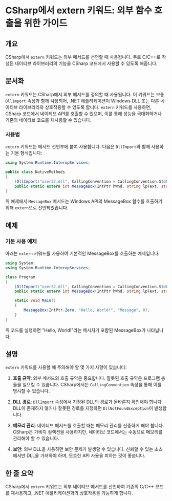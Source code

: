 <!--
Meta Description: # CSharp에서 extern 키워드: 외부 함수 호출을 위한 가이드 ## 개요 CSharp에서 `extern` 키워드는 외부 메서드를 선언할 때 사용됩니다. 주로 C/C++로 작성된 네이티브 라이브러리의 기능을 CSharp 코드에서 사용할 수 있도록 해줍니다. ##...
Meta Keywords: extern, 네이티브, 있습니다, 키워드는, dllimport
-->

# CSharp에서 extern 키워드: 외부 함수 호출을 위한 가이드

## 개요
CSharp에서 `extern` 키워드는 외부 메서드를 선언할 때 사용됩니다. 주로 C/C++로 작성된 네이티브 라이브러리의 기능을 CSharp 코드에서 사용할 수 있도록 해줍니다.

## 문서화
`extern` 키워드는 CSharp에서 외부 메서드를 정의할 때 사용됩니다. 이 키워드는 보통 `DllImport` 속성과 함께 사용되어, .NET 애플리케이션이 Windows DLL 또는 다른 네이티브 라이브러리와 상호작용할 수 있도록 합니다. `extern` 키워드를 사용하면, CSharp 코드에서 네이티브 API를 호출할 수 있으며, 이를 통해 성능을 극대화하거나 기존의 네이티브 코드를 재사용할 수 있습니다.

### 사용법
`extern` 키워드는 메서드 선언부에 붙여 사용합니다. 다음은 `DllImport`와 함께 사용하는 기본 형식입니다:

```csharp
using System.Runtime.InteropServices;

public class NativeMethods
{
    [DllImport("user32.dll", CallingConvention = CallingConvention.StdCall)]
    public static extern int MessageBox(IntPtr hWnd, string lpText, string lpCaption, uint uType);
}
```

위 예제에서 `MessageBox` 메서드는 Windows API의 MessageBox 함수를 호출하기 위해 `extern`으로 선언되었습니다.

## 예제
### 기본 사용 예제
아래는 `extern` 키워드를 사용하여 기본적인 MessageBox를 호출하는 예제입니다.

```csharp
using System;
using System.Runtime.InteropServices;

class Program
{
    [DllImport("user32.dll", CallingConvention = CallingConvention.StdCall)]
    public static extern int MessageBox(IntPtr hWnd, string lpText, string lpCaption, uint uType);

    static void Main()
    {
        MessageBox(IntPtr.Zero, "Hello, World!", "Message", 0);
    }
}
```
위 코드를 실행하면 "Hello, World!"라는 메시지가 포함된 MessageBox가 나타납니다.

## 설명
`extern` 키워드를 사용할 때 주의해야 할 몇 가지 사항이 있습니다:

1. **호출 규약**: 외부 메서드의 호출 규약은 중요합니다. 잘못된 호출 규약은 프로그램 충돌을 일으킬 수 있습니다. CSharp에서는 `CallingConvention` 속성을 통해 이를 명시할 수 있습니다.

2. **DLL 경로**: `DllImport` 속성에서 지정된 DLL의 경로가 올바른지 확인해야 합니다. DLL이 존재하지 않거나 잘못된 경로를 지정하면 `DllNotFoundException`이 발생합니다.

3. **메모리 관리**: 네이티브 메서드를 호출할 때는 메모리 관리를 신중하게 해야 합니다. CSharp은 가비지 컬렉션을 사용하지만, 네이티브 코드에서는 수동으로 메모리를 관리해야 할 수 있습니다.

4. **보안**: 외부 DLL을 사용하면 보안 문제가 발생할 수 있습니다. 신뢰할 수 있는 소스에서만 DLL을 가져와야 하며, 모호한 API 사용을 피하는 것이 좋습니다.

## 한 줄 요약
CSharp에서 `extern` 키워드는 외부 네이티브 메서드를 선언하여 기존의 C/C++ 코드를 재사용하고, .NET 애플리케이션과의 상호작용을 가능하게 합니다.